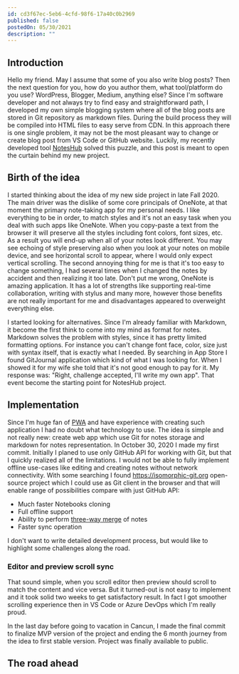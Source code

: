 ```yaml
---
id: cd3f67ec-5eb6-4cfd-98f6-17a40c0b2969
published: false
postedOn: 05/30/2021
description: ""
---
```


## Introduction

Hello my friend. May I assume that some of you also write blog posts? Then the next question for you, how do you author them, what tool/platform do you use? WordPress, Blogger, Medium, anything else?
Since I'm software developer and not always try to find easy and straightforward path, I developed my own simple blogging system where all of the blog posts are stored in Git repository as markdown files. During the build process they will be compiled into HTML files to easy serve from CDN. In this approach there is one single problem, it may not be the most pleasant way to change or create blog post from VS Code or GitHub website.
Luckily, my recently developed tool [NotesHub](https://noteshub.app) solved this puzzle, and this post is meant to open the curtain behind my new project.

## Birth of the idea

I started thinking about the idea of my new side project in late Fall 2020. The main driver was the dislike of some core principals of OneNote, at that moment the primary note-taking app for my personal needs.
I like everything to be in order, to match styles and it's not an easy task when you deal with such apps like OneNote. When you copy-paste a text from the browser it will preserve all the styles including font colors, font sizes, etc. As a result you will end-up when all of your notes look different. You may see echoing of style preserving also when you look at your notes on mobile device, and see horizontal scroll to appear, where I would only expect vertical scrolling. The second annoying thing for me is that it's too easy to change something, I had several times when I changed the notes by accident and then realizing it too late. Don't put me wrong, OneNote is amazing application. It has a lot of strengths like supporting real-time collaboration, writing with stylus and many more, however those benefits are not really important for me and disadvantages appeared to overweight everything else.

I started looking for alternatives. Since I'm already familiar with Markdown, it become the first think to come into my mind as format for notes. Markdown solves the problem with styles, since it has pretty limited formatting options. For instance you can't change font face, color, size just with syntax itself, that is exactly what I needed.
By searching in App Store I found GitJournal application which kind of what I was looking for. When I showed it for my wife she told that it's not good enough to pay for it. My response was: "Right, challenge accepted, I'll write my own app". That event become the starting point for NotesHub project.

## Implementation

Since I'm huge fan of [PWA](https://en.wikipedia.org/wiki/Progressive_web_application) and have experience with creating such application I had no doubt what technology to use. The idea is simple and not really new: create web app which use Git for notes storage and markdown for notes representation. In October 30, 2020 I made my first commit.
Initially I planed to use only GitHub API for working with Git, but that I quickly realized all of the limitations. I would not be able to fully implement offline use-cases like editing and creating notes without network connectivity. With some searching I found https://isomorphic-git.org open-source project which I could use as Git client in the browser and that will enable range of possibilities compare with just GitHub API:

* Much faster Notebooks cloning
* Full offline support
* Ability to perform [three-way merge](https://en.wikipedia.org/wiki/Merge_(version_control)) of notes
* Faster sync operation

I don't want to write detailed development process, but would like to highlight some challenges along the road.

### Editor and preview scroll sync
That sound simple, when you scroll editor then preview should scroll to match the content and vice versa.
But it turned-out is not easy to implement and it took solid two weeks to get satisfactory result. In fact I got smoother scrolling experience then in VS Code or Azure DevOps which I'm really proud.

In the last day before going to vacation in Cancun, I made the final commit to finalize MVP version of the project and ending the 6 month journey from the idea to first stable version. Project was finally available to public.

## The road ahead

